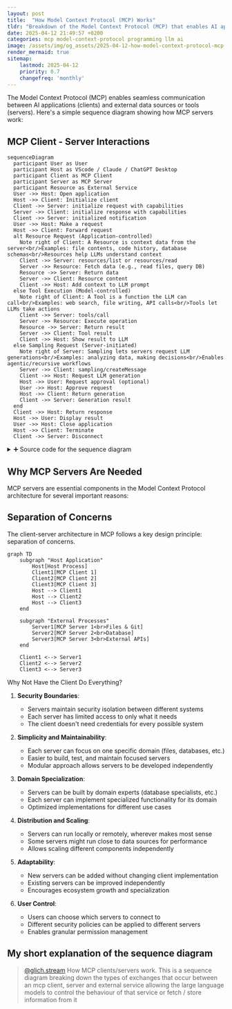 ```yaml
---
layout: post
title:  "How Model Context Protocol (MCP) Works"
tldr: "Breakdown of the Model Context Protocol (MCP) that enables AI applications to communicate with external data sources and tools through a client-server architecture."
date: 2025-04-12 21:49:57 +0200
categories: mcp model-context-protocol programming llm ai
image: /assets/img/og_assets/2025-04-12-how-model-context-protocol-mcp-works.png
render_mermaid: true
sitemap:
    lastmod: 2025-04-12
    priority: 0.7
    changefreq: 'monthly'
---
```


The Model Context Protocol (MCP) enables seamless communication between AI applications (clients) and external data sources or tools (servers). Here's a simple sequence diagram showing how MCP servers work:

## MCP Client - Server Interactions

```mermaid
sequenceDiagram
  participant User as User
  participant Host as VScode / Claude / ChatGPT Desktop
  participant Client as MCP Client
  participant Server as MCP Server
  participant Resource as External Service
  User ->> Host: Open application
  Host ->> Client: Initialize client
  Client ->> Server: initialize request with capabilities
  Server ->> Client: initialize response with capabilities
  Client ->> Server: initialized notification
  User ->> Host: Make a request
  Host ->> Client: Forward request
  alt Resource Request (Application-controlled)
    Note right of Client: A Resource is context data from the server<br/>Examples: file contents, code history, database schemas<br/>Resources help LLMs understand context
    Client ->> Server: resources/list or resources/read
    Server ->> Resource: Fetch data (e.g., read files, query DB)
    Resource ->> Server: Return data
    Server ->> Client: Resource content
    Client ->> Host: Add context to LLM prompt
  else Tool Execution (Model-controlled)
    Note right of Client: A Tool is a function the LLM can call<br/>Examples: web search, file writing, API calls<br/>Tools let LLMs take actions
    Client ->> Server: tools/call
    Server ->> Resource: Execute operation
    Resource ->> Server: Return result
    Server ->> Client: Tool result
    Client ->> Host: Show result to LLM
  else Sampling Request (Server-initiated)
    Note right of Server: Sampling lets servers request LLM generations<br/>Examples: analyzing data, making decisions<br/>Enables agentic/recursive workflows
    Server ->> Client: sampling/createMessage
    Client ->> Host: Request LLM generation
    Host ->> User: Request approval (optional)
    User ->> Host: Approve request
    Host ->> Client: Return generation
    Client ->> Server: Generation result
  end
  Client ->> Host: Return response
  Host ->> User: Display result
  User ->> Host: Close application
  Host ->> Client: Terminate
  Client ->> Server: Disconnect
```

<details>
   <summary>➕ Source code for the sequence diagram</summary>

   <pre>
      sequenceDiagram
      participant User as User
      participant Host as VScode / Claude / ChatGPT Desktop
      participant Client as MCP Client
      participant Server as MCP Server
      participant Resource as External Service
      User ->> Host: Open application
      Host ->> Client: Initialize client
      Client ->> Server: initialize request with capabilities
      Server ->> Client: initialize response with capabilities
      Client ->> Server: initialized notification
      User ->> Host: Make a request
      Host ->> Client: Forward request
      alt Resource Request (Application-controlled)
         Note right of Client: A Resource is context data from the server<br/>Examples: file contents, code history, database schemas<br/>Resources help LLMs understand context
         Client ->> Server: resources/list or resources/read
         Server ->> Resource: Fetch data (e.g., read files, query DB)
         Resource ->> Server: Return data
         Server ->> Client: Resource content
         Client ->> Host: Add context to LLM prompt
      else Tool Execution (Model-controlled)
         Note right of Client: A Tool is a function the LLM can call<br/>Examples: web search, file writing, API calls<br/>Tools let LLMs take actions
         Client ->> Server: tools/call
         Server ->> Resource: Execute operation
         Resource ->> Server: Return result
         Server ->> Client: Tool result
         Client ->> Host: Show result to LLM
      else Sampling Request (Server-initiated)
         Note right of Server: Sampling lets servers request LLM generations<br/>Examples: analyzing data, making decisions<br/>Enables agentic/recursive workflows
         Server ->> Client: sampling/createMessage
         Client ->> Host: Request LLM generation
         Host ->> User: Request approval (optional)
         User ->> Host: Approve request
         Host ->> Client: Return generation
         Client ->> Server: Generation result
      end
      Client ->> Host: Return response
      Host ->> User: Display result
      User ->> Host: Close application
      Host ->> Client: Terminate
      Client ->> Server: Disconnect
   </pre>

</details>

## Why MCP Servers Are Needed

MCP servers are essential components in the Model Context Protocol architecture for several important reasons:

## Separation of Concerns

The client-server architecture in MCP follows a key design principle: separation of concerns.

```mermaid
graph TD
    subgraph "Host Application"
        Host[Host Process]
        Client1[MCP Client 1]
        Client2[MCP Client 2]
        Client3[MCP Client 3]
        Host --> Client1
        Host --> Client2
        Host --> Client3
    end

    subgraph "External Processes"
        Server1[MCP Server 1<br>Files & Git]
        Server2[MCP Server 2<br>Database]
        Server3[MCP Server 3<br>External APIs]
    end

    Client1 <--> Server1
    Client2 <--> Server2
    Client3 <--> Server3
```

Why Not Have the Client Do Everything?

1. **Security Boundaries**:
   - Servers maintain security isolation between different systems
   - Each server has limited access to only what it needs
   - The client doesn't need credentials for every possible system

2. **Simplicity and Maintainability**:
   - Each server can focus on one specific domain (files, databases, etc.)
   - Easier to build, test, and maintain focused servers
   - Modular approach allows servers to be developed independently

3. **Domain Specialization**:
   - Servers can be built by domain experts (database specialists, etc.)
   - Each server can implement specialized functionality for its domain
   - Optimized implementations for different use cases

4. **Distribution and Scaling**:
   - Servers can run locally or remotely, wherever makes most sense
   - Some servers might run close to data sources for performance
   - Allows scaling different components independently

5. **Adaptability**:
   - New servers can be added without changing client implementation
   - Existing servers can be improved independently
   - Encourages ecosystem growth and specialization

6. **User Control**:
   - Users can choose which servers to connect to
   - Different security policies can be applied to different servers
   - Enables granular permission management

## My short explanation of the sequence diagram

<blockquote class="tiktok-embed" cite="https://www.tiktok.com/@glich.stream/video/7492477119877041430" data-video-id="7492477119877041430" style="max-width: 605px;min-width: 325px;" > <section> <a target="_blank" title="@glich.stream" href="https://www.tiktok.com/@glich.stream?refer=embed">@glich.stream</a> How MCP clients&#47;servers work. This is a sequence diagram breaking down the types of exchanges that occur between an mcp client, server and external service allowing the large language models to control the behaviour of that service or fetch &#47; store information from it</section> </blockquote> <script async src="https://www.tiktok.com/embed.js"></script>

